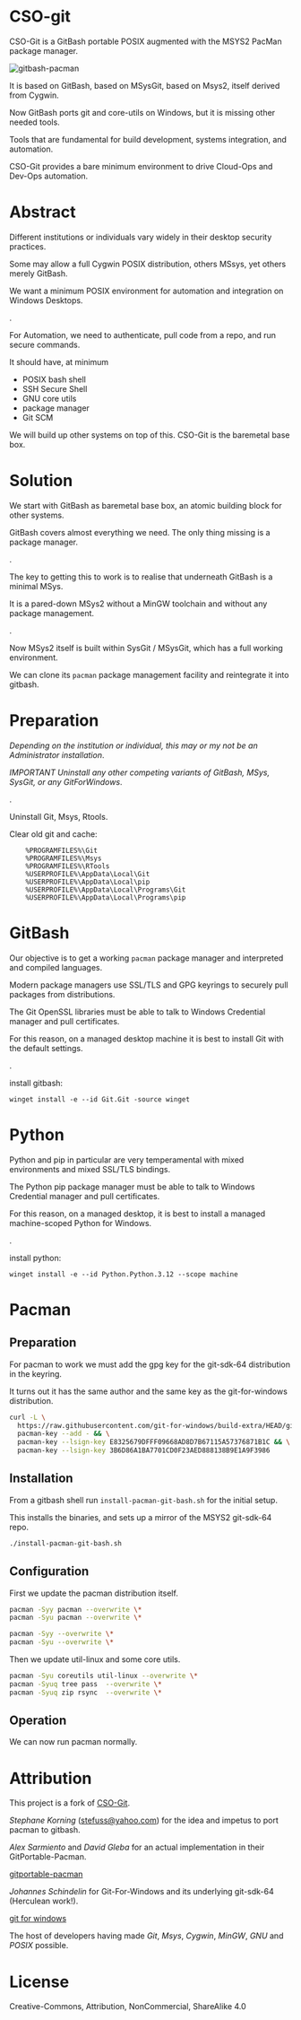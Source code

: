# CSO-git

CSO-Git is a GitBash portable POSIX augmented with the MSYS2 PacMan package manager.

![gitbash-pacman](gitbash-pacman.png)



It is based on GitBash, based on MSysGit, based on Msys2, itself derived from Cygwin.

Now GitBash ports git and core-utils on Windows, but it is missing other needed tools.

Tools that are fundamental for build development, systems integration, and automation.

CSO-Git provides a bare minimum environment to drive Cloud-Ops and Dev-Ops automation.


# Abstract

Different institutions or individuals vary widely in their desktop security practices.

Some may allow a full Cygwin POSIX distribution, others MSsys, yet others merely GitBash.

We want a minimum POSIX environment for automation and integration on Windows Desktops.

.

For Automation, we need to authenticate, pull code from a repo, and run secure commands.

It should have, at minimum

- POSIX bash shell
- SSH Secure Shell
- GNU core utils
- package manager
- Git SCM

We will build up other systems on top of this.  CSO-Git is the baremetal base box.



# Solution

We start with GitBash as baremetal base box, an atomic building block for other systems.

GitBash covers almost everything we need. The only thing missing is a package manager.

.

The key to getting this to work is to realise that underneath GitBash is a minimal MSys.

It is a pared-down MSys2 without a MinGW toolchain and without any package management.

.

Now MSys2 itself is built within SysGit / MSysGit, which has a full working environment.

We can clone its `pacman` package management facility and reintegrate it into gitbash.



# Preparation

*Depending on the institution or individual, this may or my not be an Administrator installation*.

*IMPORTANT Uninstall any other competing variants of GitBash, MSys, SysGit, or any GitForWindows*.

.

Uninstall  Git, Msys, Rtools.
        
Clear old git and cache:

```text
    %PROGRAMFILES%\Git
    %PROGRAMFILES%\Msys
    %PROGRAMFILES%\RTools
    %USERPROFILE%\AppData\Local\Git
    %USERPROFILE%\AppData\Local\pip
    %USERPROFILE%\AppData\Local\Programs\Git
    %USERPROFILE%\AppData\Local\Programs\pip
```


# GitBash

Our objective is to get a working `pacman` package manager and interpreted and compiled languages.

Modern package managers use SSL/TLS and GPG keyrings to securely pull packages from distributions.

The Git OpenSSL libraries must be able to talk to Windows Credential manager and pull certificates.

For this reason, on a managed desktop machine it is best to install Git with the default settings.

.

install gitbash:

    winget install -e --id Git.Git -source winget



# Python

Python and pip in particular are very temperamental with mixed environments and mixed SSL/TLS bindings.

The Python pip package manager must be able to talk to Windows Credential manager and pull certificates.

For this reason, on a managed desktop, it is best to install a managed machine-scoped Python for Windows. 

.

install python:

    winget install -e --id Python.Python.3.12 --scope machine
    



# Pacman

## Preparation

For pacman to work we must add the gpg key for the git-sdk-64 distribution in the keyring.

It turns out it has the same author and the same key as the git-for-windows distribution.


```bash
curl -L \
  https://raw.githubusercontent.com/git-for-windows/build-extra/HEAD/git-for-windows-keyring/git-for-windows.gpg | \
  pacman-key --add - && \
  pacman-key --lsign-key E8325679DFFF09668AD8D7B67115A57376871B1C && \
  pacman-key --lsign-key 3B6D86A1BA7701CD0F23AED888138B9E1A9F3986
```



## Installation

From a gitbash shell run `install-pacman-git-bash.sh` for the initial setup.

This installs the binaries, and sets up a mirror of the MSYS2 git-sdk-64 repo.


```bash
./install-pacman-git-bash.sh
```

  

## Configuration

First we update the pacman distribution itself.

```bash
pacman -Syy pacman --overwrite \*
pacman -Syu pacman --overwrite \*
```

```bash
pacman -Syy --overwrite \*
pacman -Syu --overwrite \*
```

Then we update util-linux and some core utils.

```bash
pacman -Syu coreutils util-linux --overwrite \*
pacman -Syuq tree pass  --overwrite \*
pacman -Syuq zip rsync  --overwrite \*
```


## Operation

We can now run pacman normally.





# Attribution


This project is a fork of [CSO-Git](https://github.com/korningf/CSO-git).



*Stephane Korning* (stefuss@yahoo.com) for the idea and impetus to port pacman to gitbash. 


*Alex Sarmiento* and *David Gleba* for an actual implementation in their GitPortable-Pacman.

[gitportable-pacman](https://github.com/dgleba/gitportable-pacman)


*Johannes Schindelin* for Git-For-Windows and its underlying git-sdk-64 (Herculean work!).

[git for windows](https://gitforwindows.org/install-inside-msys2-proper.html)


The host of developers having made *Git*, *Msys*, *Cygwin*, *MinGW*, *GNU* and *POSIX* possible.



# License

Creative-Commons,  Attribution, NonCommercial, ShareAlike 4.0


